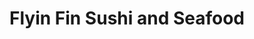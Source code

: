 ---
layout: place
title: "Flyin Fin Sushi and Seafood"
permalink: /california/redondo-beach/flyin-fin-sushi-and-seafood.html
stateAbbr: CA
stateName: California
cityName: Redondo Beach
seo:
  name: "Flyin Fin Sushi and Seafood"
  type: Restaurant
  links: http://flyinfin.com/
description: "Looking for sushi in Redondo Beach, California? Check out Flyin Fin Sushi and Seafood for a delightful Japanese dining experience. Enjoy a variety of sushi a..."
place_id: ChIJYbSDRldL3YARTTOIqq4xnoE
photos:
  - name: >-
      places/ChIJYbSDRldL3YARTTOIqq4xnoE/photos/AeeoHcIKfvTD6QvRxIep8OS4xUfMJ_x7gKk-jw4NEd0QQv4X-QYmJqBWWpWBGCh7NeFnPfsstCTJzDqWBj2TAXVwNHA5RwEcBmFMMtYtlkJPlNMvK10vQxrvGo-YUA_58gWz8AJLv0DZ-zcNvoK_2-TGIJ-467Z9b6Rd1Yvl-aXQ1NTHUND6w88YoNf0r0eM_RXySI0HhVKumVUD_8iUYLjgf5OUu50GlLgcuCpzaFQAJvHtqkrcmCYuXOqrTajW1mH00LV99KqAGLeA1f-EnoFREXCZ3ON6edz2YvmCPG__RB5CZ4danAOGy69-GWITNedUSF59K3lBT_zgJbsYv_3fA-G3SyAGwtfQ9nD7-25zvltB6s9aJxo-b55aHSCk3_IWjOgdRmP7cwOipq4bELfUtcyOxkXmZTT39h8sT-qrrDqoQg
    widthPx: 4800
    heightPx: 2420
    authorAttributions:
      - displayName: Los Angeles
        uri: https://maps.google.com/maps/contrib/114585487977738236630
        photoUri: >-
          https://lh3.googleusercontent.com/a-/ALV-UjX14TdH7-E1SLk7QhL72ApdCjBxagGLeCsvUeYM2Be7T9nJfU7OVg=s100-p-k-no-mo
    flagContentUri: >-
      https://www.google.com/local/imagery/report/?cb_client=maps_api_places.places_api&image_key=!1e10!2sCIHM0ogKEICAgICE9NKfOQ&hl=en-US
    googleMapsUri: >-
      https://www.google.com/maps/place//data=!3m4!1e2!3m2!1sCIHM0ogKEICAgICE9NKfOQ!2e10!4m2!3m1!1s0x80dd4b574683b461:0x819e31aeaa88334d
  - name: >-
      places/ChIJYbSDRldL3YARTTOIqq4xnoE/photos/AeeoHcIBMWgkJ19cHQ1E6d5GsUa8K2nibrkfOu14qSq8GFZtg0PmH9Ynoyl-yY7ecOyuId5nCeTZExgUrFCWe6KJdYYqxVD7pm86CyiNN96EPa3YYeS_LQpI649j6S_kZLO2Ub6iM2gQkmWE4Fls3NXRpx0WM1WWOlk3DMRPV6GrMkoML9_wPKOyAScTMX3pSBI9PWzqgZEM3J4-e1bYJ1wSTkLzOLhwjySz7_BwxZQHmF25VkwTaMjiQs6jZ_Hm12XsBLeWv7QqZeSzUr3qlsXg1UlA4DNzMbROfexg8QzQbKCm2g
    widthPx: 3414
    heightPx: 2729
    authorAttributions:
      - displayName: Flyin Fin Sushi and Seafood
        uri: https://maps.google.com/maps/contrib/115670345393602635303
        photoUri: >-
          https://lh3.googleusercontent.com/a-/ALV-UjXU0DcdkfyCCoilzXTThQGUvkY7Y7wXIcozNPm7bi6Fuec3R6s=s100-p-k-no-mo
    flagContentUri: >-
      https://www.google.com/local/imagery/report/?cb_client=maps_api_places.places_api&image_key=!1e10!2sAF1QipOkzd-fZkexd5ENnA4sTVAusNNqvUW88vBbGXV4&hl=en-US
    googleMapsUri: >-
      https://www.google.com/maps/place//data=!3m4!1e2!3m2!1sAF1QipOkzd-fZkexd5ENnA4sTVAusNNqvUW88vBbGXV4!2e10!4m2!3m1!1s0x80dd4b574683b461:0x819e31aeaa88334d
  - name: >-
      places/ChIJYbSDRldL3YARTTOIqq4xnoE/photos/AeeoHcIioqzrbhp518pw3dQsbW8879LxMUvCfLQdt91mrC2Hhmp4NX-QrJDyRHyV0Ydz9dr1s9WP7BH0FcxnumRB9tb_y8G8KIgztkjkW1TKGc-QZVAo1gZAokYLHkjNHZMSOigTTD__lCTx2gdaON5o3-rriKPbNIlaAfu0bFnXsZnkWtpto9AGZGdEiLldV8uIPcG2KSpGuBWrXR5v4ZxYQ9yv91XEIzKKAxUPPR9ml9bQgvhRHt6zWuDCXP_A7XnaamNEy_e6-Zz3bd_4Vq4ndP4psVXobU2HuOUYutZH2sCkxJAprAbXSyIIbsTjJHYuI3mv5ABrwfhReRCN766-1fq7qY4Lj3qjatZm0q7u-rwrvvN-SV5k2nywVB2r6lJNq-jYk_CBxETTjCFBhekPtRS1tzjPWuTXlc6UOJfcbWb7Bw
    widthPx: 3600
    heightPx: 4800
    authorAttributions:
      - displayName: Wasim Munshi
        uri: https://maps.google.com/maps/contrib/111859355952793262319
        photoUri: >-
          https://lh3.googleusercontent.com/a-/ALV-UjV2dDVikWYbcQWPeftWjRZIIwADTQGywtTziqrtHyc71xt1WWBkXw=s100-p-k-no-mo
    flagContentUri: >-
      https://www.google.com/local/imagery/report/?cb_client=maps_api_places.places_api&image_key=!1e10!2sCIHM0ogKEICAgIDrxIidbQ&hl=en-US
    googleMapsUri: >-
      https://www.google.com/maps/place//data=!3m4!1e2!3m2!1sCIHM0ogKEICAgIDrxIidbQ!2e10!4m2!3m1!1s0x80dd4b574683b461:0x819e31aeaa88334d
  - name: >-
      places/ChIJYbSDRldL3YARTTOIqq4xnoE/photos/AeeoHcId87OlE8zaMhfX37W3m7x40qoq3ZqFSaEyxcO58fKeRQD7v2IiBaermSF-MqcXpW_m_6r_Mo3hbGvnxvWqhTRZJ-lzdb1iQfbnAUBs1ftAX6ERlJAtnMj1FVdzi8_PnYMZmWxdTEEuBGejyuOEptLeL6QXd6UA9y52smi8ra0ti__j-rnp3m8aXaO5O1qksDDcqJVdeoKf513m4eLmoUlMz9BkVckym0pJ6qHD5oO5SVsRzKRhQLuPqwPP9oqMN9fsyvMnOALmZSHgJ2nuznpIxB37pNq0CNPw16R9gdI5oYvlGylv3sb6s9ll305al2IjL8bHqYsULPlQbYA_4HAIu1GZiWK7wBO0SAZ_ebJ8CAfligx-3vNEfvob4LCAV0I0EXW5a-A0SqGZeFennvDEVskddiGwR81MkfcxaAhDug
    widthPx: 3024
    heightPx: 4032
    authorAttributions:
      - displayName: Jennifer Teruya
        uri: https://maps.google.com/maps/contrib/100168555599742960885
        photoUri: >-
          https://lh3.googleusercontent.com/a-/ALV-UjU95OpzljWtJTrFXZo7P3Ll9J4lfY60r3DO_wB3U-4UETBQ8Lo=s100-p-k-no-mo
    flagContentUri: >-
      https://www.google.com/local/imagery/report/?cb_client=maps_api_places.places_api&image_key=!1e10!2sCIHM0ogKEICAgIDD29SsGg&hl=en-US
    googleMapsUri: >-
      https://www.google.com/maps/place//data=!3m4!1e2!3m2!1sCIHM0ogKEICAgIDD29SsGg!2e10!4m2!3m1!1s0x80dd4b574683b461:0x819e31aeaa88334d
  - name: >-
      places/ChIJYbSDRldL3YARTTOIqq4xnoE/photos/AeeoHcKLVP6wYTirZ-3j9JJQ9CP5Q0EfeLHr0svfxsWLTNK2XYfNKMa2tBxnfVPSChl-YOKMuwEC_m2i0_68CjZ-aphM8nokSh8ZDWdQFjPcNCvFg_mWjZOAdypqCHgCnMcU07BRyVABNKJAlpeN75AdfTyi-6up5-LuxzKYSXvdaKI0RDHmBM96Uof7kZHS2yyBX8DnhsFyqrGZlb_7-0df1nObYZo7ATOlALr95Ibwx4kDyWO7q9yVPq99sca4EOokRDDr762yIQQFVgcHhTI9MLKDIYIfTe-nIlcG6IvDUXdAQ2LgMoOKR9ausecQvV26VXvWwqDSqL0ZTGJ_yHtWQtGOjeXZddbh8Yx4598psMPJlMWcuXUHuHVlEqpegvsYrmkBSGDMrSakWutIUths_jmdmalj_qeHI9NqKpDLaSN4bQ
    widthPx: 768
    heightPx: 1024
    authorAttributions:
      - displayName: Swoon Lashes
        uri: https://maps.google.com/maps/contrib/118097095326970967142
        photoUri: >-
          https://lh3.googleusercontent.com/a-/ALV-UjUqHjtRpWqDFG15BfrjvQLfnfvZBI0wgC0BGHjcfPjIxgOLdC4=s100-p-k-no-mo
    flagContentUri: >-
      https://www.google.com/local/imagery/report/?cb_client=maps_api_places.places_api&image_key=!1e10!2sCIHM0ogKEICAgMDI2PLQEQ&hl=en-US
    googleMapsUri: >-
      https://www.google.com/maps/place//data=!3m4!1e2!3m2!1sCIHM0ogKEICAgMDI2PLQEQ!2e10!4m2!3m1!1s0x80dd4b574683b461:0x819e31aeaa88334d
  - name: >-
      places/ChIJYbSDRldL3YARTTOIqq4xnoE/photos/AeeoHcJM0jh06j2l4S1uiHsw6KP9ZziBrgjyY-_nyjmTOqkgpnwYLeoyOiIoFj8O4ET4VisRWV9HHGzToCeH0QiW_kZ_8AmVtPmghM90J0IpbfUXUTdgVmaycOEPOUqFVBFKenhTR1X2Z8Bwu7aHyLAHRp8XR71wXeAeafx97Q-BP-OE_G2u-SEXbAJY4DhtQEEYq0nkGQ5sNapipzo9VK3GkJyQcGdgujV8riYO-87LM40DESC6TnoEeG0P0qwD8Zf-1lRCbscRBL5Y5ocQ8zTFTR_kfnqAM4d2FKMaFcZHa7PVMQ
    widthPx: 3639
    heightPx: 2436
    authorAttributions:
      - displayName: Flyin Fin Sushi and Seafood
        uri: https://maps.google.com/maps/contrib/115670345393602635303
        photoUri: >-
          https://lh3.googleusercontent.com/a-/ALV-UjXU0DcdkfyCCoilzXTThQGUvkY7Y7wXIcozNPm7bi6Fuec3R6s=s100-p-k-no-mo
    flagContentUri: >-
      https://www.google.com/local/imagery/report/?cb_client=maps_api_places.places_api&image_key=!1e10!2sAF1QipMNTpTpFUX3AxYimBfCeyRjUrI6nuQebjkZC-CZ&hl=en-US
    googleMapsUri: >-
      https://www.google.com/maps/place//data=!3m4!1e2!3m2!1sAF1QipMNTpTpFUX3AxYimBfCeyRjUrI6nuQebjkZC-CZ!2e10!4m2!3m1!1s0x80dd4b574683b461:0x819e31aeaa88334d
  - name: >-
      places/ChIJYbSDRldL3YARTTOIqq4xnoE/photos/AeeoHcITX9JJJ9vPvFMfzL6VFrBila_Y-lGlmpDbcTGmTRG6imF8mFW_u8wEehsGBOfWvzb0AkNZh11T6Esg6OqLfytR8ByVEc4ig4vritJKRjzFpj9DVOx80VcgvcQSAPDIxllmKYlrGxORfmUAVDKG4zBZSfHdPc2032g5w_MxF082aZrcVxVX_L8BffAHWJeeGrcCdeY4XJ5iNvr6U4oFe6wL885Ap7nFDfbYuQLfX2YCUKxFnwJw7YGW67QxtAI4nz6DgZL7JM5N3-kSk5OeFn4cfm_bsgFtf5CCgpFYodQv-Q
    widthPx: 3872
    heightPx: 2592
    authorAttributions:
      - displayName: Flyin Fin Sushi and Seafood
        uri: https://maps.google.com/maps/contrib/115670345393602635303
        photoUri: >-
          https://lh3.googleusercontent.com/a-/ALV-UjXU0DcdkfyCCoilzXTThQGUvkY7Y7wXIcozNPm7bi6Fuec3R6s=s100-p-k-no-mo
    flagContentUri: >-
      https://www.google.com/local/imagery/report/?cb_client=maps_api_places.places_api&image_key=!1e10!2sAF1QipOcZem0YcB_ioADJWINWy55jMK0L5iHJVblmx3G&hl=en-US
    googleMapsUri: >-
      https://www.google.com/maps/place//data=!3m4!1e2!3m2!1sAF1QipOcZem0YcB_ioADJWINWy55jMK0L5iHJVblmx3G!2e10!4m2!3m1!1s0x80dd4b574683b461:0x819e31aeaa88334d
  - name: >-
      places/ChIJYbSDRldL3YARTTOIqq4xnoE/photos/AeeoHcI9fbKew8Bxt90iLQ3PC0iE5ovO2AD350tBfROC386_nnRArLDh1wYxtIq4S--uXiqhWv3omUplxo_WjwA6twPAbjH-KBho6JAYdxkjeueky5JegGJulxFqM3gxH7y09f0Agu4rKxUB98YTCOVMnZWhkBgmXN0KhNmYjzxEiT8j56KZJeXc4uLP8FlIaOjGWF6Amwwkek1JG3VFGyzN11bIdIAZzkmFDoIid-hUzzUx_0XuDzkXM5ybMZXdYHHRswsFBAY2Ny-Vm8_d47ty9OfQGVBgMt4LSYLzAzJz_S2Q4-xsvkPo2tWh_6FWPVAWNhfeeqaeG5LbFzZhImJUGgLIjO3Ghbh1JReMRzViFbQ6UNIv-pfMbfxA6JkkKqm7b5JrINWmEpZ8P0LMwfmHg2WNrPj5LLmnhVqo1hBHu-DEym_P
    widthPx: 3600
    heightPx: 4800
    authorAttributions:
      - displayName: Lillian Wang Real Estate (Local Mom and Foodie)
        uri: https://maps.google.com/maps/contrib/107470879135767382526
        photoUri: >-
          https://lh3.googleusercontent.com/a-/ALV-UjXidjmHXnewkFvfLCHkm79D2jTquXEkxxgqxwhkvWDqEtYjQ1RV=s100-p-k-no-mo
    flagContentUri: >-
      https://www.google.com/local/imagery/report/?cb_client=maps_api_places.places_api&image_key=!1e10!2sCIHM0ogKEICAgICZneHgpQE&hl=en-US
    googleMapsUri: >-
      https://www.google.com/maps/place//data=!3m4!1e2!3m2!1sCIHM0ogKEICAgICZneHgpQE!2e10!4m2!3m1!1s0x80dd4b574683b461:0x819e31aeaa88334d
  - name: >-
      places/ChIJYbSDRldL3YARTTOIqq4xnoE/photos/AeeoHcLWI8rU9siI1eaCbBU025CzQyuXE1F55rH6o0xR2lsKa8o4h4dsr6voprU1d3o49vZpLsWyDiM6bItHs5lb6n8KkcCEcGxLVRbifnXPBgFUakWRtb93mgU6dGgEUk0JaDyvMYMP5WOh_BVtxh1Lgcpnc0KGmQcaNLpLdzZrRbZ8tiagi_Q8hm8vBdQcAbFYq4la2nz21LOkEvxCmSxmUNWn-8A1Sn6zmCCLfeo0bDqk6WQqv358ej9F7_6Y4YnitqPgdg_EsgwPPPDU4JOul3FbRoInh8EXFr5RNLGCu1b-sEwkBNy0Xte6A2FhcZtUWgpeYKqQK-oCDILjEeh9Twc6wUsH0KsxeDqGjz4bpecbyk0qPvgUPCXGHRiJnB_UEgnUMX5HCQqOSXgfymBCbMRiKlbxPG3YQikn_YuKP6WoYw
    widthPx: 4032
    heightPx: 3024
    authorAttributions:
      - displayName: Wasim Munshi
        uri: https://maps.google.com/maps/contrib/111859355952793262319
        photoUri: >-
          https://lh3.googleusercontent.com/a-/ALV-UjV2dDVikWYbcQWPeftWjRZIIwADTQGywtTziqrtHyc71xt1WWBkXw=s100-p-k-no-mo
    flagContentUri: >-
      https://www.google.com/local/imagery/report/?cb_client=maps_api_places.places_api&image_key=!1e10!2sCIHM0ogKEICAgIDrxIjtPQ&hl=en-US
    googleMapsUri: >-
      https://www.google.com/maps/place//data=!3m4!1e2!3m2!1sCIHM0ogKEICAgIDrxIjtPQ!2e10!4m2!3m1!1s0x80dd4b574683b461:0x819e31aeaa88334d
  - name: >-
      places/ChIJYbSDRldL3YARTTOIqq4xnoE/photos/AeeoHcJuISIy4x_0gnVQJwAaQ3oSXRmNzu1gRkIBcgEH10QYN5GPIULg-2Zui3riHC7mVSIrhLrQZWxq7Xi4AEN6Rj8ThcArcLtUBS5BnjCEjpsPX0ZYzSy9AE08zosW5VxX-8QsXpbrkSY5YtTTGMcw35361K4BnxqKMab6CPpBYLRBoIIZrMADepWTDuwaWzv_e2_n7mV8F_AKrYG8b-2vujg53-KKQIBr8QMUPWvhHfEkZSvEiKNty92KJDJAjh1HcBQ7DehM87ouRMfLAjiMrb4QNVgoUvISr0mtLg44PS6THwUsv9XehzlqmUXkgR4b8VGRL1OuhndH4m2zCw00PpOK6bTSjScUD1Su02dgr6xoIVfRxxYdjAM7RMTbCjPjt4p0JLGMqwMOCldGgqN_ubLtF5aXSFuRCE-X52NcQrnXYexy
    widthPx: 4032
    heightPx: 3024
    authorAttributions:
      - displayName: Christopher Mur
        uri: https://maps.google.com/maps/contrib/112267784845586976103
        photoUri: >-
          https://lh3.googleusercontent.com/a-/ALV-UjWprvpNQwEmx60k5tQomNbAdndC7JYvsZhEqRuW7CBojdJACLMj=s100-p-k-no-mo
    flagContentUri: >-
      https://www.google.com/local/imagery/report/?cb_client=maps_api_places.places_api&image_key=!1e10!2sCIHM0ogKEICAgIDJyJabtQE&hl=en-US
    googleMapsUri: >-
      https://www.google.com/maps/place//data=!3m4!1e2!3m2!1sCIHM0ogKEICAgIDJyJabtQE!2e10!4m2!3m1!1s0x80dd4b574683b461:0x819e31aeaa88334d
address: 1727 S Catalina Ave, Redondo Beach, CA 90277, USA
street: 1727 S Catalina Ave
city: Redondo Beach
state: CA
zip: '90277'
country: USA
neighborhood: South Redondo
latitude: '33.817541'
longitude: '-118.388116'
accessibility_options:
  wheelchairAccessibleParking: true
  wheelchairAccessibleEntrance: true
  wheelchairAccessibleRestroom: true
  wheelchairAccessibleSeating: true
business_status: OPERATIONAL
name: Flyin Fin Sushi and Seafood
google_maps_links:
  directionsUri: >-
    https://www.google.com/maps/dir//''/data=!4m7!4m6!1m1!4e2!1m2!1m1!1s0x80dd4b574683b461:0x819e31aeaa88334d!3e0
  placeUri: https://maps.google.com/?cid=9339957303468110669
  writeAReviewUri: >-
    https://www.google.com/maps/place//data=!4m3!3m2!1s0x80dd4b574683b461:0x819e31aeaa88334d!12e1
  reviewsUri: >-
    https://www.google.com/maps/place//data=!4m4!3m3!1s0x80dd4b574683b461:0x819e31aeaa88334d!9m1!1b1
  photosUri: >-
    https://www.google.com/maps/place//data=!4m3!3m2!1s0x80dd4b574683b461:0x819e31aeaa88334d!10e5
primary_type: Sushi Restaurant
opening_hours:
  regular: null
  current: null
secondary_opening_hours:
  regular:
    weekdayDescriptions: null
    type: null
  current:
    weekdayDescriptions: null
    type: null
phone: (310) 373-3718
price_level: PRICE_LEVEL_MODERATE
price_range: $20 &ndash; $30
rating: '4.5'
rating_count: 369
website: http://flyinfin.com/
reviews: null
parking_options: null
payment_options: null
allow_dogs: null
curbside_pickup: null
delivery: null
dine_in: null
good_for_children: null
good_for_groups: null
good_for_sports: null
live_music: null
menu_for_children: null
outdoor_seating: null
reservable: null
restroom: null
serves_beer: null
serves_breakfast: null
serves_brunch: null
serves_cocktails: null
serves_coffee: null
serves_dinner: null
serves_dessert: null
serves_lunch: null
serves_vegetarian_food: null
serves_wine: null
takeout: null
summary: null

---